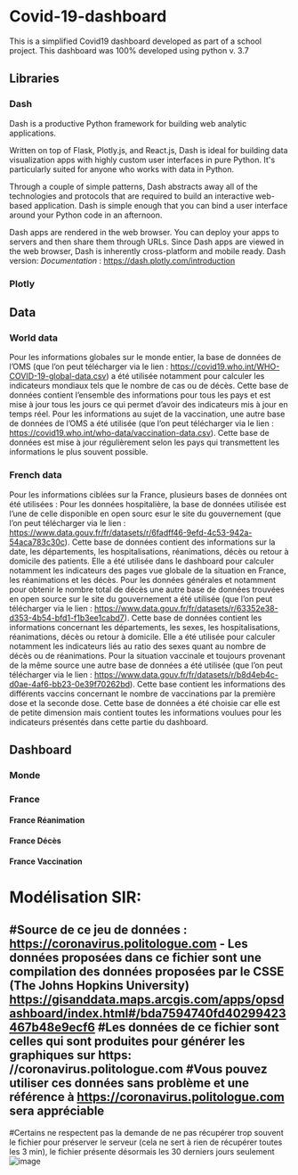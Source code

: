# Covid-19-dashboard
This is a simplified Covid19 dashboard developed as part of a school project.
This dashboard was 100% developed using python v. 3.7
## Libraries
### Dash
Dash is a productive Python framework for building web analytic applications.

Written on top of Flask, Plotly.js, and React.js, Dash is ideal for building data visualization apps with highly custom user interfaces in pure Python. 
It's particularly suited for anyone who works with data in Python.

Through a couple of simple patterns, Dash abstracts away all of the technologies and protocols that are required to build an interactive web-based application. 
Dash is simple enough that you can bind a user interface around your Python code in an afternoon.

Dash apps are rendered in the web browser. You can deploy your apps to servers and then share them through URLs. 
Since Dash apps are viewed in the web browser, Dash is inherently cross-platform and mobile ready.
Dash version: 
*Documentation* : https://dash.plotly.com/introduction 
### Plotly
## Data
### World data
Pour les informations globales sur le monde entier, la base de données de l’OMS (que l’on peut télécharger via le lien : https://covid19.who.int/WHO-COVID-19-global-data.csv) a été utilisée notamment pour calculer les indicateurs mondiaux tels que le nombre de cas ou de décès. Cette base de données contient l’ensemble des informations pour tous les pays et est mise à jour tous les jours ce qui permet d’avoir des indicateurs mis à jour en temps réel.
Pour les informations au sujet de la vaccination, une autre base de données de l’OMS a été utilisée (que l’on peut télécharger via le lien : https://covid19.who.int/who-data/vaccination-data.csv). Cette base de données est mise à jour régulièrement selon les pays qui transmettent les informations le plus souvent possible.

### French data
Pour les informations ciblées sur la France, plusieurs bases de données ont été utilisées :
Pour les données hospitalière, la base de données utilisée est l’une de celle disponible en open sourc esur le site du gouvernement (que l’on peut télécharger via le lien : https://www.data.gouv.fr/fr/datasets/r/6fadff46-9efd-4c53-942a-54aca783c30c). Cette base de données contient des informations sur la date, les départements, les hospitalisations, réanimations, décès ou retour à domicile des patients. Elle a été utilisée dans le dashboard pour calculer notamment les indicateurs des pages vue globale de la situation en France, les réanimations et les décès.
Pour les données générales et notamment pour obtenir le nombre total de décès une autre base de données trouvées en open source sur le site du gouvernement a été utilisée (que l’on peut télécharger via le lien : https://www.data.gouv.fr/fr/datasets/r/63352e38-d353-4b54-bfd1-f1b3ee1cabd7). Cette base de données contient les informations concernant les départements, les sexes, les hospitalisations, réanimations, décès ou retour à domicile. Elle a été utilisée pour calculer notamment les indicateurs liés au ratio des sexes quant au nombre de décès ou de réanimations.
Pour la situation vaccinale et toujours provenant de la même source une autre base de données a été utilisée (que l’on peut télécharger via le lien : https://www.data.gouv.fr/fr/datasets/r/b8d4eb4c-d0ae-4af6-bb23-0e39f70262bd). Cette base contient les informations des différents vaccins concernant le nombre de vaccinations par la première dose et la seconde dose. Cette base de données a été choisie car elle est de petite dimension mais contient toutes les informations voulues pour les indicateurs présentés dans cette partie du dashboard.

## Dashboard
### Monde
### France
#### France Réanimation
#### France Décès
#### France Vaccination

# Modélisation SIR:
#Source de ce jeu de données : https://coronavirus.politologue.com - Les données proposées dans ce fichier sont une compilation des données proposées par le CSSE (The Johns Hopkins University) https://gisanddata.maps.arcgis.com/apps/opsdashboard/index.html#/bda7594740fd40299423467b48e9ecf6
#Les données de ce fichier sont celles qui sont produites pour générer les graphiques sur https: //coronavirus.politologue.com
#Vous pouvez utiliser ces données sans problème et une référence à https://coronavirus.politologue.com sera appréciable
-----------------------------------------------
#Certains ne respectent pas la demande de ne pas récupérer trop souvent le fichier pour préserver le serveur (cela ne sert à rien de récupérer toutes les 3 min), le fichier présente désormais les 30 derniers jours seulement
![image](https://user-images.githubusercontent.com/56644232/118364694-d1d5b700-b599-11eb-91ae-fa040eabacb6.png)

